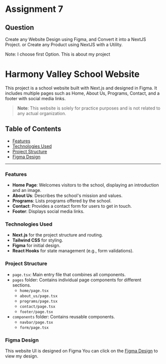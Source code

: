 # Assignment 7
## Question
Create any Website Design using Figma, and Convert it into a NextJS Project.
or
Create any Product using NextJS with a Utility.

Note: I choose first Option.
This is about my project

# Harmony Valley School Website

This project is a school website built with Next.js and designed in Figma. It includes multiple pages such as Home, About Us, Programs, Contact, and a footer with social media links.

> **Note**: This website is solely for practice purposes and is not related to any actual organization.

## Table of Contents
- [Features](#features)
- [Technologies Used](#technologies-used)
- [Project Structure](#project-structure)
- [Figma Design](#figma-design)

---

### Features

- **Home Page**: Welcomes visitors to the school, displaying an introduction and an image.
- **About Us**: Describes the school's mission and values.
- **Programs**: Lists programs offered by the school.
- **Contact**: Provides a contact form for users to get in touch.
- **Footer**: Displays social media links.

### Technologies Used

- **Next.js** for the project structure and routing.
- **Tailwind CSS** for styling.
- **Figma** for initial design.
- **React Hooks** for state management (e.g., form validations).

### Project Structure

- `page.tsx`: Main entry file that combines all components.
- `pages` folder: Contains individual page components for different sections.
  - `home/page.tsx`
  - `about_us/page.tsx`
  - `programs/page.tsx`
  - `contact/page.tsx`
  - `footer/page.tsx`
- `components` folder: Contains reusable components.
  - `navbar/page.tsx`
  - `form/page.tsx`

### Figma Design

This website UI is designed on Figma
You can click on the [Figma Design](https://www.figma.com/design/ttYfMFSc4ldU6JH77LQAv0/School-Website?node-id=0-1&t=YLO3qcZ20i1h7qcK-1)
to view my design.